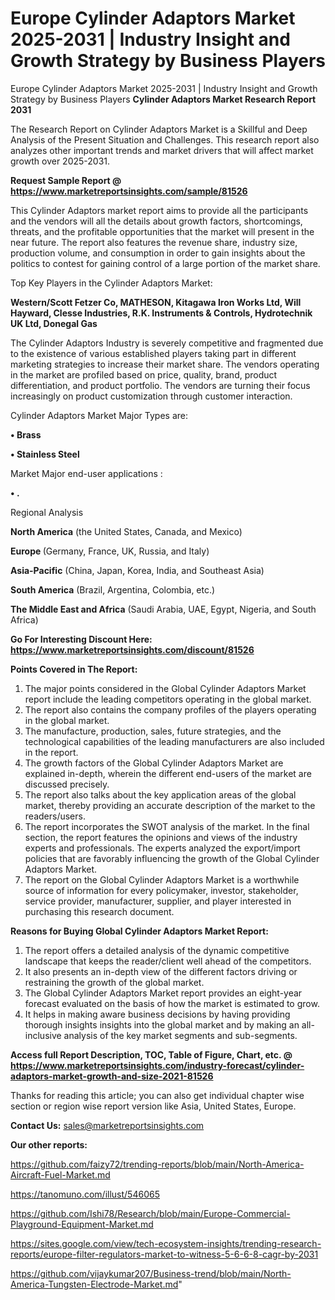 # Europe Cylinder Adaptors Market 2025-2031 | Industry Insight and Growth Strategy by Business Players
Europe Cylinder Adaptors Market 2025-2031 | Industry Insight and Growth Strategy by Business Players
<strong>Cylinder Adaptors Market Research Report 2031</strong>

The Research Report on Cylinder Adaptors Market is a Skillful and Deep Analysis of the Present Situation and Challenges. This research report also analyzes other important trends and market drivers that will affect market growth over 2025-2031.

<strong>Request Sample Report @ <a href=https://www.marketreportsinsights.com/sample/81526>https://www.marketreportsinsights.com/sample/81526</a></strong>

This Cylinder Adaptors market report aims to provide all the participants and the vendors will all the details about growth factors, shortcomings, threats, and the profitable opportunities that the market will present in the near future. The report also features the revenue share, industry size, production volume, and consumption in order to gain insights about the politics to contest for gaining control of a large portion of the market share.

Top Key Players in the Cylinder Adaptors Market:

<strong>Western/Scott Fetzer Co, MATHESON, Kitagawa Iron Works Ltd, Will Hayward, Clesse Industries, R.K. Instruments & Controls, Hydrotechnik UK Ltd, Donegal Gas</strong>

The Cylinder Adaptors Industry is severely competitive and fragmented due to the existence of various established players taking part in different marketing strategies to increase their market share. The vendors operating in the market are profiled based on price, quality, brand, product differentiation, and product portfolio. The vendors are turning their focus increasingly on product customization through customer interaction.

Cylinder Adaptors Market Major Types are:

<strong>• Brass

• Stainless Steel</strong>

Market Major end-user applications :

<strong>• .</strong>

Regional Analysis

</u><strong><b>North America</b></strong> (the United States, Canada, and Mexico)

<strong><b>Europe </b></strong>(Germany, France, UK, Russia, and Italy)

<strong><b>Asia-Pacific</b></strong> (China, Japan, Korea, India, and Southeast Asia)

<strong><b>South America</b></strong> (Brazil, Argentina, Colombia, etc.)

<strong><b>The Middle East and Africa</b></strong> (Saudi Arabia, UAE, Egypt, Nigeria, and South Africa)

<strong>Go For Interesting Discount Here: <a href=https://www.marketreportsinsights.com/discount/81526>https://www.marketreportsinsights.com/discount/81526</a></strong>

<strong>Points Covered in The Report:</strong>
<ol>
  <li>The major points considered in the Global Cylinder Adaptors Market report include the leading competitors operating in the global market.</li>
  <li>The report also contains the company profiles of the players operating in the global market.</li>
  <li>The manufacture, production, sales, future strategies, and the technological capabilities of the leading manufacturers are also included in the report.</li>
  <li>The growth factors of the Global Cylinder Adaptors Market are explained in-depth, wherein the different end-users of the market are discussed precisely.</li>
  <li>The report also talks about the key application areas of the global market, thereby providing an accurate description of the market to the readers/users.</li>
  <li>The report incorporates the SWOT analysis of the market. In the final section, the report features the opinions and views of the industry experts and professionals. The experts analyzed the export/import policies that are favorably influencing the growth of the Global Cylinder Adaptors Market.</li>
  <li>The report on the Global Cylinder Adaptors Market is a worthwhile source of information for every policymaker, investor, stakeholder, service provider, manufacturer, supplier, and player interested in purchasing this research document.</li>
</ol>
<strong>Reasons for Buying Global Cylinder Adaptors Market Report:</strong>

<ol>
  <li>The report offers a detailed analysis of the dynamic competitive landscape that keeps the reader/client well ahead of the competitors.</li>
  <li>It also presents an in-depth view of the different factors driving or restraining the growth of the global market.</li>
  <li>The Global Cylinder Adaptors Market report provides an eight-year forecast evaluated on the basis of how the market is estimated to grow.</li>
  <li>It helps in making aware business decisions by having providing thorough insights insights into the global market and by making an all-inclusive analysis of the key market segments and sub-segments.</li>
</ol>
<strong>Access full Report Description, TOC, Table of Figure, Chart, etc. @ <a href=https://www.marketreportsinsights.com/industry-forecast/cylinder-adaptors-market-growth-and-size-2021-81526>https://www.marketreportsinsights.com/industry-forecast/cylinder-adaptors-market-growth-and-size-2021-81526</a></strong>


Thanks for reading this article; you can also get individual chapter wise section or region wise report version like Asia, United States, Europe.

<strong>Contact Us:</strong>
sales@marketreportsinsights.com

<strong>Our other reports:</strong>

<a href=https://github.com/faizy72/trending-reports/blob/main/North-America-Aircraft-Fuel-Market.md>https://github.com/faizy72/trending-reports/blob/main/North-America-Aircraft-Fuel-Market.md</a>

<a href=https://tanomuno.com/illust/546065>https://tanomuno.com/illust/546065</a>

<a href=https://github.com/Ishi78/Research/blob/main/Europe-Commercial-Playground-Equipment-Market.md>https://github.com/Ishi78/Research/blob/main/Europe-Commercial-Playground-Equipment-Market.md</a>

<a href=https://sites.google.com/view/tech-ecosystem-insights/trending-research-reports/europe-filter-regulators-market-to-witness-5-6-6-8-cagr-by-2031>https://sites.google.com/view/tech-ecosystem-insights/trending-research-reports/europe-filter-regulators-market-to-witness-5-6-6-8-cagr-by-2031</a>

<a href=https://github.com/vijaykumar207/Business-trend/blob/main/North-America-Tungsten-Electrode-Market.md>https://github.com/vijaykumar207/Business-trend/blob/main/North-America-Tungsten-Electrode-Market.md</a>"
